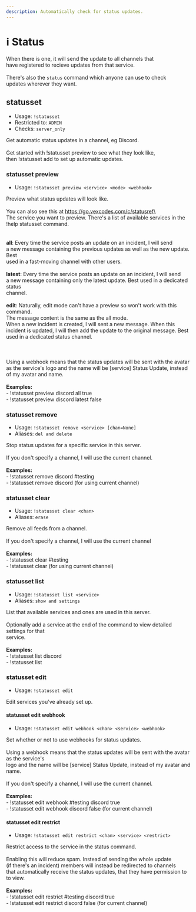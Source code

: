 ```yaml
---
description: Automatically check for status updates.
---
```


# ℹ Status

When there is one, it will send the update to all channels that\
have registered to recieve updates from that service.\
\
There's also the `status` command which anyone can use to check\
updates wherever they want.

## statusset

* Usage: `!statusset`
* Restricted to: `ADMIN`
* Checks: `server_only`

Get automatic status updates in a channel, eg Discord.\
\
Get started with !statusset preview to see what they look like,\
then !statusset add to set up automatic updates.

### statusset preview

* Usage: `!statusset preview <service> <mode> <webhook>`

Preview what status updates will look like.\
\
You can also see this at https://go.vexcodes.com/c/statusref\
\
The service you want to preview. There's a list of available services in the\
!help statusset command.\
\
\
**all**: Every time the service posts an update on an incident, I will send\
a new message containing the previous updates as well as the new update. Best\
used in a fast-moving channel with other users.\
\
**latest**: Every time the service posts an update on an incident, I will send\
a new message containing only the latest update. Best used in a dedicated status\
channel.\
\
**edit**: Naturally, edit mode can't have a preview so won't work with this command.\
The message content is the same as the all mode.\
When a new incident is created, I will sent a new message. When this\
incident is updated, I will then add the update to the original message. Best\
used in a dedicated status channel.\
\
\
\
Using a webhook means that the status updates will be sent with the avatar\
as the service's logo and the name will be \[service] Status Update, instead\
of my avatar and name.\
\
**Examples:**\
\- !statusset preview discord all true\
\- !statusset preview discord latest false

### statusset remove

* Usage: `!statusset remove <service> [chan=None]`
* Aliases: `del and delete`

Stop status updates for a specific service in this server.\
\
If you don't specify a channel, I will use the current channel.\
\
**Examples:**\
\- !statusset remove discord #testing\
\- !statusset remove discord (for using current channel)

### statusset clear

* Usage: `!statusset clear <chan>`
* Aliases: `erase`

Remove all feeds from a channel.\
\
If you don't specify a channel, I will use the current channel\
\
**Examples:**\
\- !statusset clear #testing\
\- !statusset clear (for using current channel)

### statusset list

* Usage: `!statusset list <service>`
* Aliases: `show and settings`

List that available services and ones are used in this server.\
\
Optionally add a service at the end of the command to view detailed settings for that\
service.\
\
**Examples:**\
\- !statusset list discord\
\- !statusset list

### statusset edit

* Usage: `!statusset edit`

Edit services you've already set up.

#### statusset edit webhook

* Usage: `!statusset edit webhook <chan> <service> <webhook>`

Set whether or not to use webhooks for status updates.\
\
Using a webhook means that the status updates will be sent with the avatar as the service's\
logo and the name will be \[service] Status Update, instead of my avatar and name.\
\
If you don't specify a channel, I will use the current channel.\
\
**Examples:**\
\- !statusset edit webhook #testing discord true\
\- !statusset edit webhook discord false (for current channel)

#### statusset edit restrict

* Usage: `!statusset edit restrict <chan> <service> <restrict>`

Restrict access to the service in the status command.\
\
Enabling this will reduce spam. Instead of sending the whole update\
(if there's an incident) members will instead be redirected to channels\
that automatically receive the status updates, that they have permission to to view.\
\
**Examples:**\
\- !statusset edit restrict #testing discord true\
\- !statusset edit restrict discord false (for current channel)
